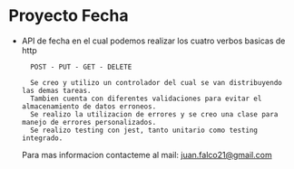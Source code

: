 # Proyecto Fecha
- API de fecha en el cual podemos realizar los cuatro verbos basicas de http

        POST - PUT - GET - DELETE

        Se creo y utilizo un controlador del cual se van distribuyendo las demas tareas. 
        Tambien cuenta con diferentes validaciones para evitar el almacenamiento de datos erroneos.
        Se realizo la utilizacion de errores y se creo una clase para manejo de errores personalizados.
        Se realizo testing con jest, tanto unitario como testing integrado.      

    Para mas informacion contacteme al mail: juan.falco21@gmail.com

    
